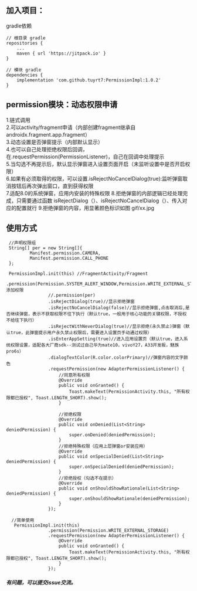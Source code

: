 ## 加入项目：

gradle依赖

```
// 根目录 gradle
repositories {
    ...
    maven { url 'https://jitpack.io' }
}

// 模块 gradle
dependencies {
	implementation 'com.github.tuyrt7:PermissionImpl:1.0.2'
}

```  

## permission模块：动态权限申请
1.链式调用  
2.可以activity/fragment申请（内部创建fragment继承自androidx.fragment.app.fragment）  
3.动态设置是否弹窗提示（内部默认显示）  
4.也可以自己处理拒绝权限后回调，在.requestPermission(PermissionListener)，自己在回调中处理提示  
5.当勾选不再提示后，默认显示弹窗进入设置页面开启（未监听设置中是否开启权限）  
6.如果有必须取得的权限，可以设置.isRejectNoCancelDialog(true):监听弹窗取消按钮后再次弹出窗口，直到获得权限  
7.适配8.0的系统弹窗，应用内安装的特殊权限
8.拒绝弹窗的内部逻辑已经处理完成，只需要通过函数 isRejectDialog（）、isRejectNoCancelDialog（）、传入对应的配置就行
9.拒绝弹窗的内容，用显著颜色标识如图 gif/xx.jpg

## 使用方式

```
 //声明权限组
 String[] per = new String[]{
         Manifest.permission.CAMERA,
         Manifest.permission.CALL_PHONE
 };

 PermissionImpl.init(this) //FragmentActivity/Fragment
                .permission(Permission.SYSTEM_ALERT_WINDOW,Permission.WRITE_EXTERNAL_STORAGE)//添加权限
                //.permission(per)
                .isRejectDialog(true)//显示拒绝弹窗
                .isRejectNoCancelDialog(false)//显示拒绝弹窗,点击取消后,是否继续弹窗，表示不获取权限不往下执行（默认true，一般用于核心功能的关键权限，不授权不给往下执行）
                .isRejectWithNeverDialog(true)//显示拒绝(永久禁止)弹窗（默认true，此弹窗提示用户永久禁止权限后，需要进入设置页手动通过权限）
                .isEnterAppSetting(true)//进入应用设置页（默认true，进入系统权限设置，适配各大厂商sdk--测试过自己华为mate10，vivoY27，A33开发板，魅族pro6s）
                .dialogTextColor(R.color.colorPrimary)//弹窗内容的文字颜色
                .requestPermission(new AdapterPermissionListener() {
                    //同意所有权限
                    @Override
                    public void onGranted() {
                        Toast.makeText(PermissionActivity.this, "所有权限都已授权", Toast.LENGTH_SHORT).show();
                    }

                    //拒绝权限
                    @Override
                    public void onDenied(List<String> deniedPermission) {
                        super.onDenied(deniedPermission);
                    }
                    //拒绝特殊权限（应用上层弹窗or安装应用）
                    @Override
                    public void onSpecialDenied(List<String> deniedPermission) {
                        super.onSpecialDenied(deniedPermission);
                    }
                    //拒绝授权（勾选不在提示）
                    @Override
                    public void onShouldShowRationale(List<String> deniedPermission) {
                        super.onShouldShowRationale(deniedPermission);
                    }
                });
                
  //简单使用
   PermissionImpl.init(this)
                .permission(Permission.WRITE_EXTERNAL_STORAGE)
                .requestPermission(new AdapterPermissionListener() {
                    @Override
                    public void onGranted() {
                        Toast.makeText(PermissionActivity.this, "所有权限都已授权", Toast.LENGTH_SHORT).show();
                    }
                });
```

##### 有问题，可以提交issue交流。